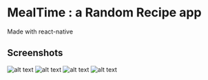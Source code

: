 # MealTime : a Random Recipe app
Made with react-native

## Screenshots
![alt text](https://raw.githubusercontent.com/MailineN/MealTime/master/Screenshot_20210522-105335.jpg)
![alt text](https://raw.githubusercontent.com/MailineN/MealTime/master/Screenshot_20210522-105352.jpg)
![alt text](https://raw.githubusercontent.com/MailineN/MealTime/master/Screenshot_20210522-105348.jpg)
![alt text](https://raw.githubusercontent.com/MailineN/MealTime/master/Screenshot_20210522-105401.jpg)
